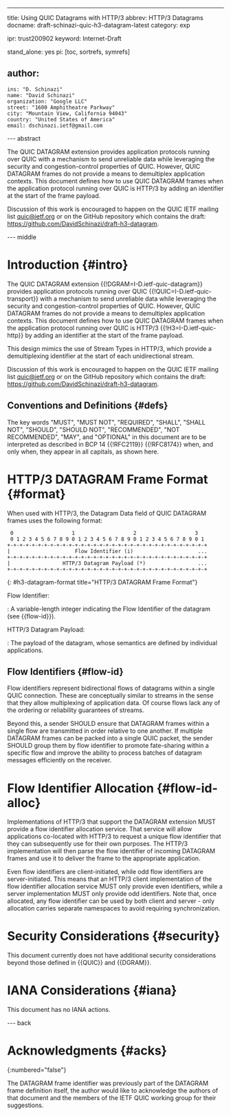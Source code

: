 ---
title: Using QUIC Datagrams with HTTP/3
abbrev: HTTP/3 Datagrams
docname: draft-schinazi-quic-h3-datagram-latest
category: exp

ipr: trust200902
keyword: Internet-Draft

stand_alone: yes
pi: [toc, sortrefs, symrefs]

author:
 -
    ins: "D. Schinazi"
    name: "David Schinazi"
    organization: "Google LLC"
    street: "1600 Amphitheatre Parkway"
    city: "Mountain View, California 94043"
    country: "United States of America"
    email: dschinazi.ietf@gmail.com


--- abstract

The QUIC DATAGRAM extension provides application protocols running over QUIC
with a mechanism to send unreliable data while leveraging the security and
congestion-control properties of QUIC. However, QUIC DATAGRAM frames do not
provide a means to demultiplex application contexts. This document defines how
to use QUIC DATAGRAM frames when the application protocol running over QUIC is
HTTP/3 by adding an identifier at the start of the frame payload.

Discussion of this work is encouraged to happen on the QUIC IETF mailing list
<quic@ietf.org> or on the GitHub repository which contains the draft:
<https://github.com/DavidSchinazi/draft-h3-datagram>.


--- middle

# Introduction {#intro}

The QUIC DATAGRAM extension {{!DGRAM=I-D.ietf-quic-datagram}} provides
application protocols running over QUIC {{!QUIC=I-D.ietf-quic-transport}} with
a mechanism to send unreliable data while leveraging the security and
congestion-control properties of QUIC. However, QUIC DATAGRAM frames do not
provide a means to demultiplex application contexts. This document defines how
to use QUIC DATAGRAM frames when the application protocol running over QUIC is
HTTP/3 {{!H3=I-D.ietf-quic-http}} by adding an identifier at the start of the
frame payload.

This design mimics the use of Stream Types in HTTP/3, which provide a
demultiplexing identifier at the start of each unidirectional stream.

Discussion of this work is encouraged to happen on the QUIC IETF mailing list
<quic@ietf.org> or on the GitHub repository which contains the draft:
<https://github.com/DavidSchinazi/draft-h3-datagram>.


## Conventions and Definitions {#defs}

The key words "MUST", "MUST NOT", "REQUIRED", "SHALL", "SHALL NOT", "SHOULD",
"SHOULD NOT", "RECOMMENDED", "NOT RECOMMENDED", "MAY", and "OPTIONAL" in this
document are to be interpreted as described in BCP 14 {{!RFC2119}} {{!RFC8174}}
when, and only when, they appear in all capitals, as shown here.


# HTTP/3 DATAGRAM Frame Format {#format}

When used with HTTP/3, the Datagram Data field of QUIC DATAGRAM frames uses the
following format:

~~~
 0                   1                   2                   3
 0 1 2 3 4 5 6 7 8 9 0 1 2 3 4 5 6 7 8 9 0 1 2 3 4 5 6 7 8 9 0 1
+-+-+-+-+-+-+-+-+-+-+-+-+-+-+-+-+-+-+-+-+-+-+-+-+-+-+-+-+-+-+-+-+
|                     Flow Identifier (i)                     ...
+-+-+-+-+-+-+-+-+-+-+-+-+-+-+-+-+-+-+-+-+-+-+-+-+-+-+-+-+-+-+-+-+
|                 HTTP/3 Datagram Payload (*)                 ...
+-+-+-+-+-+-+-+-+-+-+-+-+-+-+-+-+-+-+-+-+-+-+-+-+-+-+-+-+-+-+-+-+
~~~
{: #h3-datagram-format title="HTTP/3 DATAGRAM Frame Format"}

Flow Identifier:

: A variable-length integer indicating the Flow Identifier of the datagram (see
{{flow-id}}).

HTTP/3 Datagram Payload:

: The payload of the datagram, whose semantics are defined by individual
applications.


## Flow Identifiers {#flow-id}

Flow identifiers represent bidirectional flows of datagrams within a single QUIC
connection. These are conceptually similar to streams in the sense that they
allow multiplexing of application data.  Of course flows lack any of the ordering
or reliability guarantees of streams.

Beyond this, a sender SHOULD ensure that DATAGRAM frames within a single flow
are transmitted in order relative to one another. If multiple DATAGRAM frames
can be packed into a single QUIC packet, the sender SHOULD group them by flow
identifier to promote fate-sharing within a specific flow and improve the
ability to process batches of datagram messages efficiently on the receiver.


# Flow Identifier Allocation {#flow-id-alloc}

Implementations of HTTP/3 that support the DATAGRAM extension MUST provide a
flow identifier allocation service. That service will allow applications
co-located with HTTP/3 to request a unique flow identifier that they can
subsequently use for their own purposes. The HTTP/3 implementation will then
parse the flow identifier of incoming DATAGRAM frames and use it to deliver the
frame to the appropriate application.

Even flow identifiers are client-initiated, while odd flow identifiers are
server-initiated. This means that an HTTP/3 client implementation of the
flow identifier allocation service MUST only provide even identifiers, while
a server implementation MUST only provide odd identifiers. Note that, once
allocated, any flow identifier can be used by both client and server - only
allocation carries separate namespaces to avoid requiring synchronization.


# Security Considerations {#security}

This document currently does not have additional security considerations beyond
those defined in {{QUIC}} and {{DGRAM}}.


# IANA Considerations {#iana}

This document has no IANA actions.


--- back

# Acknowledgments {#acks}
{:numbered="false"}

The DATAGRAM frame identifier was previously part of the DATAGRAM frame
definition itself, the author would like to acknowledge the authors of
that document and the members of the IETF QUIC working group for their
suggestions.
